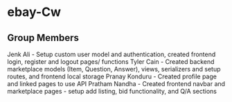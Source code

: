 # ebay-Cw
## Group Members
Jenk Ali - Setup custom user model and authentication, created frontend login, register and logout pages/ functions
Tyler Cain - Created backend marketplace models (Item, Question, Answer), views, serializers and setup routes, and frontend local storage
Pranay Konduru - Created profile page and linked pages to use API
Pratham Nandha - Created frontend navbar and marketplace pages - setup add listing, bid functionality, and Q/A sections 


